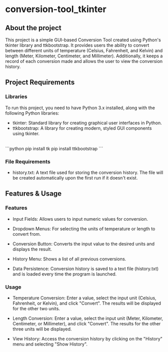 # conversion-tool_tkinter 

## About the project

This project is a simple GUI-based Conversion Tool created using Python's tkinter library and ttkbootstrap. It provides users the ability to convert between different units of temperature (Celsius, Fahrenheit, and Kelvin) and length (Meter, Kilometer, Centimeter, and Millimeter). Additionally, it keeps a record of each conversion made and allows the user to view the conversion history.

##  Project Requirements

### Libraries
To run this project, you need to have Python 3.x installed, along with the following Python libraries:
- tkinter: Standard library for creating graphical user interfaces in Python.
- ttkbootstrap: A library for creating modern, styled GUI components using tkinter.
<br> 
```python
pip install tk
pip install ttkbootstrap
```
<br>   

### File Requirements

- history.txt: A text file used for storing the conversion history. The file will be created automatically upon the first run if it doesn't exist.

## Features & Usage

### Features
- Input Fields: Allows users to input numeric values for conversion.

- Dropdown Menus: For selecting the units of temperature or length to convert from.

- Conversion Button: Converts the input value to the desired units and displays the result.

- History Menu: Shows a list of all previous conversions.

- Data Persistence: Conversion history is saved to a text file (history.txt) and is loaded every time the program is launched.

### Usage
- Temperature Conversion: Enter a value, select the input unit (Celsius, Fahrenheit, or Kelvin), and click "Convert". The results will be displayed for the other two units.

- Length Conversion: Enter a value, select the input unit (Meter, Kilometer, Centimeter, or Millimeter), and click "Convert". The results for the other three units will be displayed.

- View History: Access the conversion history by clicking on the "History" menu and selecting "Show History".


